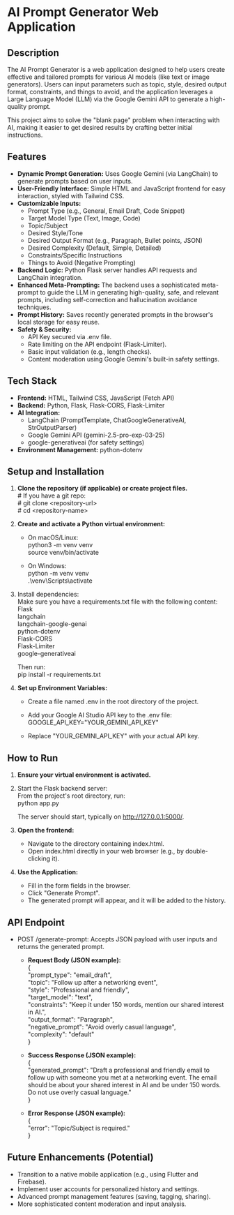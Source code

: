 # **AI Prompt Generator Web Application**

## **Description**

The AI Prompt Generator is a web application designed to help users create effective and tailored prompts for various AI models (like text or image generators). Users can input parameters such as topic, style, desired output format, constraints, and things to avoid, and the application leverages a Large Language Model (LLM) via the Google Gemini API to generate a high-quality prompt.

This project aims to solve the "blank page" problem when interacting with AI, making it easier to get desired results by crafting better initial instructions.

## **Features**

* **Dynamic Prompt Generation:** Uses Google Gemini (via LangChain) to generate prompts based on user inputs.  
* **User-Friendly Interface:** Simple HTML and JavaScript frontend for easy interaction, styled with Tailwind CSS.  
* **Customizable Inputs:**  
  * Prompt Type (e.g., General, Email Draft, Code Snippet)  
  * Target Model Type (Text, Image, Code)  
  * Topic/Subject  
  * Desired Style/Tone  
  * Desired Output Format (e.g., Paragraph, Bullet points, JSON)  
  * Desired Complexity (Default, Simple, Detailed)  
  * Constraints/Specific Instructions  
  * Things to Avoid (Negative Prompting)  
* **Backend Logic:** Python Flask server handles API requests and LangChain integration.  
* **Enhanced Meta-Prompting:** The backend uses a sophisticated meta-prompt to guide the LLM in generating high-quality, safe, and relevant prompts, including self-correction and hallucination avoidance techniques.  
* **Prompt History:** Saves recently generated prompts in the browser's local storage for easy reuse.  
* **Safety & Security:**  
  * API Key secured via .env file.  
  * Rate limiting on the API endpoint (Flask-Limiter).  
  * Basic input validation (e.g., length checks).  
  * Content moderation using Google Gemini's built-in safety settings.

## **Tech Stack**

* **Frontend:** HTML, Tailwind CSS, JavaScript (Fetch API)  
* **Backend:** Python, Flask, Flask-CORS, Flask-Limiter  
* **AI Integration:**  
  * LangChain (PromptTemplate, ChatGoogleGenerativeAI, StrOutputParser)  
  * Google Gemini API (gemini-2.5-pro-exp-03-25)  
  * google-generativeai (for safety settings)  
* **Environment Management:** python-dotenv

## **Setup and Installation**

1. **Clone the repository (if applicable) or create project files.**  
   \# If you have a git repo:  
   \# git clone \<repository-url\>  
   \# cd \<repository-name\>

2. **Create and activate a Python virtual environment:**  
   * On macOS/Linux:  
     python3 \-m venv venv  
     source venv/bin/activate

   * On Windows:  
     python \-m venv venv  
     .\\venv\\Scripts\\activate

3. Install dependencies:  
   Make sure you have a requirements.txt file with the following content:  
   Flask  
   langchain  
   langchain-google-genai  
   python-dotenv  
   Flask-CORS  
   Flask-Limiter  
   google-generativeai

   Then run:  
   pip install \-r requirements.txt

4. **Set up Environment Variables:**  
   * Create a file named .env in the root directory of the project.  
   * Add your Google AI Studio API key to the .env file:  
     GOOGLE\_API\_KEY="YOUR\_GEMINI\_API\_KEY"

   * Replace "YOUR\_GEMINI\_API\_KEY" with your actual API key.

## **How to Run**

1. **Ensure your virtual environment is activated.**  
2. Start the Flask backend server:  
   From the project's root directory, run:  
   python app.py

   The server should start, typically on http://127.0.0.1:5000/.  
3. **Open the frontend:**  
   * Navigate to the directory containing index.html.  
   * Open index.html directly in your web browser (e.g., by double-clicking it).  
4. **Use the Application:**  
   * Fill in the form fields in the browser.  
   * Click "Generate Prompt".  
   * The generated prompt will appear, and it will be added to the history.

## **API Endpoint**

* POST /generate-prompt: Accepts JSON payload with user inputs and returns the generated prompt.  
  * **Request Body (JSON example):**  
    {  
        "prompt\_type": "email\_draft",  
        "topic": "Follow up after a networking event",  
        "style": "Professional and friendly",  
        "target\_model": "text",  
        "constraints": "Keep it under 150 words, mention our shared interest in AI.",  
        "output\_format": "Paragraph",  
        "negative\_prompt": "Avoid overly casual language",  
        "complexity": "default"  
    }

  * **Success Response (JSON example):**  
    {  
        "generated\_prompt": "Draft a professional and friendly email to follow up with someone you met at a networking event. The email should be about your shared interest in AI and be under 150 words. Do not use overly casual language."  
    }

  * **Error Response (JSON example):**  
    {  
        "error": "Topic/Subject is required."  
    }

## **Future Enhancements (Potential)**

* Transition to a native mobile application (e.g., using Flutter and Firebase).  
* Implement user accounts for personalized history and settings.  
* Advanced prompt management features (saving, tagging, sharing).  
* More sophisticated content moderation and input analysis.